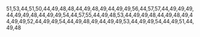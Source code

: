 51,53,44,51,50,44,49,48,48,44,49,48,49,44,49,49,56,44,57,57,44,49,49,49,44,49,49,48,44,49,49,54,44,57,55,44,49,48,53,44,49,49,48,44,49,48,49,44,49,49,52,44,49,49,54,44,49,48,49,44,49,49,53,44,49,49,54,44,49,51,44,49,48